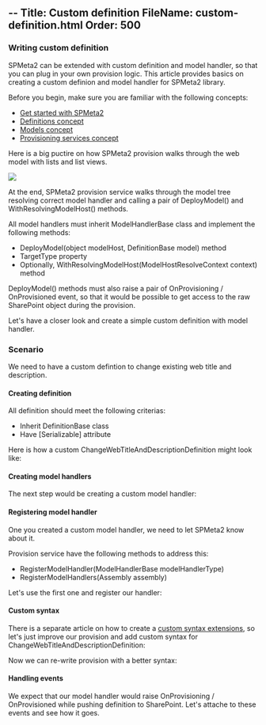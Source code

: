 ﻿--
Title: Custom definition
FileName: custom-definition.html
Order: 500
---
### Writing custom definition

SPMeta2 can be extended with custom definition and model handler, so that you can plug in your own provision logic.
This article provides basics on creating a custom definion and model handler for SPMeta2 library.

Before you begin, make sure you are familiar with the following concepts:

* [Get started with SPMeta2](/spmeta2/getting-started)
* [Definitions concept](/spmeta2/reference/definitions)
* [Models concept](/spmeta2/reference/models)
* [Provisioning services concept](/spmeta2/reference/provisionservices)


Here is a big puctire on how SPMeta2 provision walks through the web model with lists and list views.

<img src='http://g.gravizo.com/g?@startuml;
"web definition" -> "web definition": lookup handler;
"web definition" -> "web definition": DeployModel();
"web definition" -> "web definition": lookup children models;
"web definition" -> "list definition": WithResolvingModelHost(), get web instance;
"list definition" -> "list definition": lookup handler;
"list definition" -> "list definition": DeployModel();
"list definition" -> "list definition": lookup children models;
"list definition" -> "list view definition": WithResolvingModelHost(), get list instance;
"list view definition" -> "list view definition": lookup handler;
"list view definition" -> "list view definition": DeployModel();
"list view definition" -> "list definition": back;
"list definition" -> "web definition": back;@enduml' ></img>

At the end, SPMeta2 provision service walks through the model tree resolving correct model handler and calling a pair of DeployModel() and WithResolvingModelHost() methods.

All model handlers must inherit ModelHandlerBase class and implement the following methods:

* DeployModel(object modelHost, DefinitionBase model) method
* TargetType property
* Optionally, WithResolvingModelHost(ModelHostResolveContext context) method

DeployModel() methods must also raise a pair of OnProvisioning / OnProvisioned event, so that it would be possible to get access to the raw SharePoint object during the provision.

Let's have a closer look and create a simple custom definition with model handler.

### Scenario
We need to have a custom defintion to change existing web title and description.

#### Creating definition
All definition should meet the following criterias:

* Inherit DefinitionBase class
* Have [Serializable] attribute

Here is how a custom ChangeWebTitleAndDescriptionDefinition might look like:

<a href="_samples/writing-custom-definition-ChangeWebTitleAndDescriptionDefinitionClass.sample-ref"></a>

#### Creating model handlers
The next step would be creating a custom model handler:

<a href="_samples/writing-custom-definition-ChangeWebTitleAndDescriptionModelHandlerClass.sample-ref"></a>

#### Registering model handler
One you created a custom model handler, we need to let SPMeta2 know about it.

Provision service have the following methods to address this:

* RegisterModelHandler(ModelHandlerBase modelHandlerType)
* RegisterModelHandlers(Assembly assembly)

Let's use the first one and register our handler:

<a href="_samples/writing-custom-definition-RegisterCustomModelHandler.sample-ref"></a>

#### Custom syntax
There is a separate article on how to create a [custom syntax extensions](http://docs.subpointsolutions.com/spmeta2/extensibility/writing-custom-syntax/), so let's just improve our provision and add custom syntax for ChangeWebTitleAndDescriptionDefinition:

<a href="_samples/writing-custom-definition-ChangeWebTitleAndDescriptionDefinitionSyntaxClass.sample-ref"></a>

Now we can re-write provision with a better syntax:
<a href="_samples/writing-custom-definition-RegisterCustomModelHandlerWithSyntax.sample-ref"></a>

#### Handling events
We expect that our model handler would raise OnProvisioning / OnProvisioned while pushing definition to SharePoint. Let's attache to these events and see how it goes.
<a href="_samples/writing-custom-definition-RegisterCustomModelHandlerWithEvents.sample-ref"></a>
